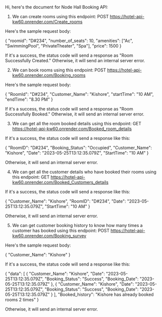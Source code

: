 Hi, here's the document for Node Hall Booking API:

1. We can create rooms using this endpoint: POST https://hotel-api-kw60.onrender.com/Create_rooms

Here's the sample request body:

{
    "roomid": "D#234",
    "number_of_seats": 10,
    "amenities": ["Ac", "SwimmingPool", "PrivateTheater", "Spa"],
    "price": 1500
}


If it's a success, the status code will send a response as "Room Successfully Created." Otherwise, it will send an internal server error.

2. We can book rooms using this endpoint: POST https://hotel-api-kw60.onrender.com/Booking_rooms

Here's the sample request body:

{
    "RoomId": "D#234",
    "Customer_Name": "Kishore",
    "startTime": "10 AM",
    "endTime": "8.30 PM"
}


If it's a success, the status code will send a response as "Room Successfully Booked." Otherwise, it will send an internal server error.

3. We can get all the room booked details using this endpoint: GET https://hotel-api-kw60.onrender.com/Booked_room_details

If it's a success, the status code will send a response like this:


{
    "RoomID": "D#234",
    "Booking_Status": "Occupied",
    "Customer_Name": "Kishore",
    "Date": "2023-05-25T13:12:35.079Z",
    "StartTime": "10 AM"
}


Otherwise, it will send an internal server error.

4. We can get all the customer details who have booked their rooms using this endpoint: GET https://hotel-api-kw60.onrender.com/Booked_Customers_details

If it's a success, the status code will send a response like this:


{
    "Customer_Name": "Kishore",
    "RoomID": "D#234",
    "Date": "2023-05-25T13:12:35.079Z",
    "StartTime": "10 AM"
}


Otherwise, it will send an internal server error.

5. We can get customer booking history to know how many times a customer has booked using this endpoint: POST https://hotel-api-kw60.onrender.com/Booking_survey

Here's the sample request body:


{
    "Customer_Name": "Kishore"
}


If it's a success, the status code will send a response like this:

{
    "data": [
        {
            "Customer_Name": "Kishore",
            "Date": "2023-05-25T13:12:35.079Z",
            "Booking_Status": "Success",
            "Booking_Date": "2023-05-25T13:12:35.079Z"
        },
        {
            "Customer_Name": "Kishore",
            "Date": "2023-05-25T13:12:35.079Z",
            "Booking_Status": "Success",
            "Booking_Date": "2023-05-25T13:12:35.079Z"
        }
    ],
    "Booked_history": "Kishore has already booked rooms 2 times"
}

Otherwise, it will send an internal server error.
